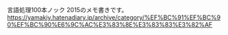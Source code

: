 言語処理100本ノック 2015のメモ書きです。  
https://yamakiy.hatenadiary.jp/archive/category/%EF%BC%91%EF%BC%90%EF%BC%90%E6%9C%AC%E3%83%8E%E3%83%83%E3%82%AF
